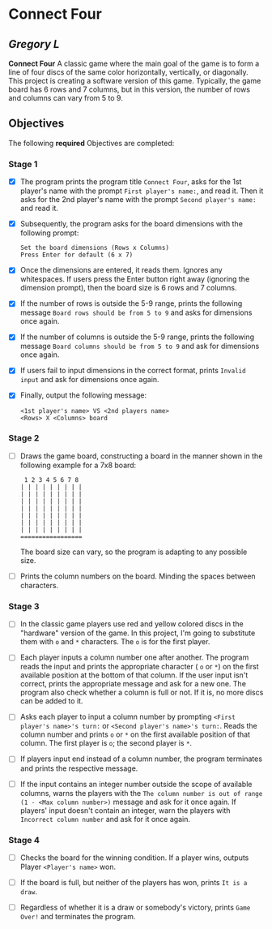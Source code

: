 # Connect Four

## *Gregory L*

**Connect Four** A classic game where the main goal of the game is to form a line of four discs of the same color horizontally,
vertically, or diagonally.
This project is creating a software version of this game. Typically, the game board has 6 rows and 7 columns,
but in this version, the number of rows and columns can vary from 5 to 9.

## Objectives

The following **required** Objectives are completed:


### Stage 1


* [X] The program prints the program title ```Connect Four```, asks for the 1st player's name with the prompt ```First player's name:```, and read it.
  Then it asks for the 2nd player's name with the prompt ```Second player's name:``` and read it.


* [X] Subsequently, the program asks for the board dimensions with the following prompt:
  ```
  Set the board dimensions (Rows x Columns)
  Press Enter for default (6 x 7)
  ```


* [X] Once the dimensions are entered, it reads them. Ignores any whitespaces.
  If users press the Enter button right away (ignoring the dimension prompt), then the board size is 6 rows and 7 columns.


* [X] If the number of rows is outside the 5-9 range, prints the following message ```Board rows should be from 5 to 9```
  and asks for dimensions once again.


* [X] If the number of columns is outside the 5-9 range,
  prints the following message ```Board columns should be from 5 to 9``` and ask for dimensions once again.


* [X] If users fail to input dimensions in the correct format, prints ```Invalid input``` and ask for dimensions once again.


* [X] Finally, output the following message:
    ```
   <1st player's name> VS <2nd players name>
   <Rows> X <Columns> board
    ```

### Stage 2


* [ ] Draws the game board, constructing a board in the manner shown in the following example for a 7x8 board:
  ```
   1 2 3 4 5 6 7 8
  | | | | | | | | |
  | | | | | | | | |
  | | | | | | | | |
  | | | | | | | | |
  | | | | | | | | |
  | | | | | | | | |
  | | | | | | | | |
  =================
  ```
  The board size can vary, so the program is adapting to any possible size.


* [ ] Prints the column numbers on the board. Minding the spaces between characters.


### Stage 3

* [ ] In the classic game players use red and yellow colored discs in the "hardware" version of the game. In this project, 
I'm going to substitute them with ```o``` and ```*``` characters. The ```o``` is for the first player.


* [ ] Each player inputs a column number one after another. 
The program reads the input and prints the appropriate character ( ```o``` or ```*```) 
on the first available position at the bottom of that column. 
If the user input isn't correct, prints the appropriate message and ask for a new one. 
The program also check whether a column is full or not. 
If it is, no more discs can be added to it.


* [ ] Asks each player to input a column number by prompting ```<First player's name>'s turn:``` or ```<Second player's name>'s turn:```.
  Reads the column number and prints ```o``` or ```*``` on the first available position of that column. The first player is ```o```;
  the second player is ```*```.


* [ ] If players input end instead of a column number, the program terminates and prints the respective message.


* [ ] If the input contains an integer number outside the scope of available columns, warns the players with the 
```The column number is out of range (1 - <Max column number>)``` message and ask for it once again. If players' input doesn't contain an integer, 
warn the players with ```Incorrect column number``` and ask for it once again.


### Stage 4


* [ ] Checks the board for the winning condition. If a player wins, outputs Player ```<Player's name>``` won.


* [ ] If the board is full, but neither of the players has won, prints ```It is a draw```.


* [ ] Regardless of whether it is a draw or somebody's victory, prints ```Game Over!``` and terminates the program.